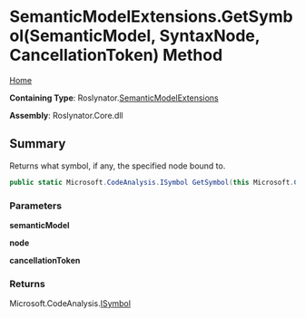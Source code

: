 # SemanticModelExtensions\.GetSymbol\(SemanticModel, SyntaxNode, CancellationToken\) Method

[Home](../../../README.md)

**Containing Type**: Roslynator\.[SemanticModelExtensions](../README.md)

**Assembly**: Roslynator\.Core\.dll

## Summary

Returns what symbol, if any, the specified node bound to\.

```csharp
public static Microsoft.CodeAnalysis.ISymbol GetSymbol(this Microsoft.CodeAnalysis.SemanticModel semanticModel, Microsoft.CodeAnalysis.SyntaxNode node, System.Threading.CancellationToken cancellationToken = default)
```

### Parameters

**semanticModel**

**node**

**cancellationToken**

### Returns

Microsoft\.CodeAnalysis\.[ISymbol](https://docs.microsoft.com/en-us/dotnet/api/microsoft.codeanalysis.isymbol)

